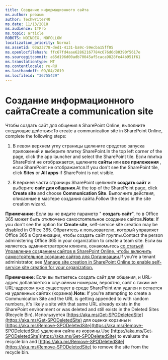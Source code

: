 ```yaml
---
title: Создание информационного сайта
ms.author: pebaum
author: Techwriter40
ms.date: 11/13/2018
ms.audience: ITPro
ms.topic: article
ROBOTS: NOINDEX, NOFOLLOW
localization_priority: Normal
ms.assetid: 03a23778-ded1-4131-ba9c-59ecba15ff05
ms.openlocfilehash: ffc67fd4aae62862167784c676d6d80390f5617e
ms.sourcegitcommit: a65d196d00adb70045af5caca9828fe44b951f61
ms.translationtype: MT
ms.contentlocale: ru-RU
ms.lasthandoff: 09/04/2019
ms.locfileid: "36755429"
---
```

# <a name="create-a-communication-site"></a><span data-ttu-id="89e72-102">Создание информационного сайта</span><span class="sxs-lookup"><span data-stu-id="89e72-102">Create a communication site</span></span>

<span data-ttu-id="89e72-103">Чтобы создать сайт для общения в SharePoint Online, выполните следующие действия:</span><span class="sxs-lookup"><span data-stu-id="89e72-103">To create a communication site in SharePoint Online, complete the following steps:</span></span> 
  
1. <span data-ttu-id="89e72-104">В левом верхнем углу страницы щелкните средство запуска приложений и выберите плитку SharePoint.</span><span class="sxs-lookup"><span data-stu-id="89e72-104">In the top left corner of the page, click the app launcher and select the SharePoint tile.</span></span> <span data-ttu-id="89e72-105">Если плитка SharePoint не отображается, щелкните **сайты** или **все приложения** , если SharePoint не отображается.</span><span class="sxs-lookup"><span data-stu-id="89e72-105">If you don't see the SharePoint tile, click **Sites** or **All apps** if SharePoint is not visible.</span></span> 
    
2. <span data-ttu-id="89e72-106">В верхней части страницы SharePoint щелкните **создать сайт** и выберите **сайт для общения**.</span><span class="sxs-lookup"><span data-stu-id="89e72-106">At the top of the SharePoint page, click **Create site** and choose **Communication Site**.</span></span> <span data-ttu-id="89e72-107">Выполните действия, описанные в мастере создания сайта.</span><span class="sxs-lookup"><span data-stu-id="89e72-107">Follow the steps in the site creation wizard.</span></span> 
    
 <span data-ttu-id="89e72-108">**Примечание**: Если вы не видите параметр " **создать сайт**", то в Office 365 может быть отключено самостоятельное создание сайтов.</span><span class="sxs-lookup"><span data-stu-id="89e72-108">**Note**: If you don't see the option for **Create site**, self-service site creation may be disabled in Office 365.</span></span> <span data-ttu-id="89e72-109">Обратитесь к пользователю, который управляет Office 365 в Организации, чтобы создать сайт группы.</span><span class="sxs-lookup"><span data-stu-id="89e72-109">Contact the person administering Office 365 in your organization to create a team site.</span></span> <span data-ttu-id="89e72-110">Если вы являетесь администратором клиента, ознакомьтесь [со статьей Управление созданием сайтов в SharePoint Online, чтобы включить самостоятельное создание сайтов для Организации.](https://go.microsoft.com/fwlink/?linkid=2018780)</span><span class="sxs-lookup"><span data-stu-id="89e72-110">If you're a tenant administrator, see [Manage site creation in SharePoint Online to enable self-service site creation for your organization.](https://go.microsoft.com/fwlink/?linkid=2018780)</span></span>
  
 <span data-ttu-id="89e72-111">**Примечание:** Если вы пытаетесь создать сайт для общения, и URL-адрес добавляется к случайным номерам, вероятно, сайт с таким же URL-адресом уже существует в среде SharePoint или удален и остается на удаленных сайтах (корзина).</span><span class="sxs-lookup"><span data-stu-id="89e72-111">**Note:** If you're attempting to create a Communication Site and the URL is getting appended to with random numbers, it's likely a site with that same URL already exists in the SharePoint environment or was deleted and still exists in the Deleted Sites (Recycle Bin).</span></span> <span data-ttu-id="89e72-112">Используется [https://aka.ms/Get-SPODeletedSite](https://aka.ms/Get-SPODeletedSite) для оценки корзины и [https://aka.ms/Remove-SPODeletedSite](https://aka.ms/Remove-SPODeletedSite) удаления сайта из корзины.</span><span class="sxs-lookup"><span data-stu-id="89e72-112">Use [https://aka.ms/Get-SPODeletedSite](https://aka.ms/Get-SPODeletedSite) to evaluate the recycle bin and [https://aka.ms/Remove-SPODeletedSite](https://aka.ms/Remove-SPODeletedSite) to remove the site from the recycle bin.</span></span> 
  

